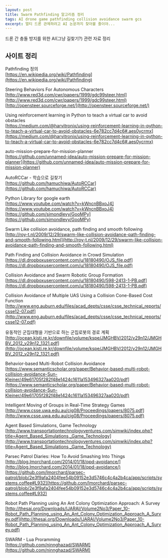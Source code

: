 ```yaml
--- 
layout: post  
title: Swarm Pathfinding 알고리즘 정리 
tags: AI drone game pathfinding collision avoidance swarm gcs    
excerpt: 멀티 드론 관제하려고 AI 논문까지 찾아볼 줄이야...   
---  
```


드론 간 충돌 방지를 위한 AI(그냥 길찾기?) 관련 자료 정리   
  

## 사이트 정리         

Pathfinding 정의   
[https://en.wikipedia.org/wiki/Pathfinding](https://en.wikipedia.org/wiki/Pathfinding)  
  
Steering Behaviors For Autonomous Characters  
[http://www.red3d.com/cwr/papers/1999/gdc99steer.html](http://www.red3d.com/cwr/papers/1999/gdc99steer.html)
[http://opensteer.sourceforge.net/](http://opensteer.sourceforge.net/)  

Using reinforcement learning in Python to teach a virtual car to avoid obstacles  
[https://medium.com/@harvitronix/using-reinforcement-learning-in-python-to-teach-a-virtual-car-to-avoid-obstacles-6e782cc7d4c6#.aes0ycrmx](https://medium.com/@harvitronix/using-reinforcement-learning-in-python-to-teach-a-virtual-car-to-avoid-obstacles-6e782cc7d4c6#.aes0ycrmx)


auto-mission-prepare-for-mission-planner  
[https://github.com/unnamed-idea/auto-mission-prepare-for-mission-planner](https://github.com/unnamed-idea/auto-mission-prepare-for-mission-planner)  

AutoRCCar - 학습으로 길찾기  
[https://github.com/hamuchiwa/AutoRCCar](https://github.com/hamuchiwa/AutoRCCar)  

Python Library for google earth   
[https://www.youtube.com/watch?v=kWncnBBxoJ4](https://www.youtube.com/watch?v=kWncnBBxoJ4)
[https://github.com/simondlevy/GooMPy](https://github.com/simondlevy/GooMPy)  

Swarm Like collision avoidance, path finding and smooth following  
[http://roy-t.nl/2009/12/29/swarm-like-collision-avoidance-path-finding-and-smooth-following.html](http://roy-t.nl/2009/12/29/swarm-like-collision-avoidance-path-finding-and-smooth-following.html)  

Path Finding and Collision Avoidance in Crowd Simulation  
[https://dl.dropboxusercontent.com/u/18180490/OJS_file.pdf](https://dl.dropboxusercontent.com/u/18180490/OJS_file.pdf)  

Collision Avoidance and Swarm Robotic Group Formation 
[https://dl.dropboxusercontent.com/u/18180490/598-2413-1-PB.pdf](https://dl.dropboxusercontent.com/u/18180490/598-2413-1-PB.pdf)  
  
Collision Avoidance of Multiple UAS Using a
Collision Cone-Based Cost Function  
[http://www.eng.auburn.edu/files/acad_depts/csse/csse_technical_reports/csse12-07.pdf](http://www.eng.auburn.edu/files/acad_depts/csse/csse_technical_reports/csse12-07.pdf)  

유동적인 군집대형을 기반으로 하는 군집로봇의 경로 계획  
[http://ocean.kisti.re.kr/downfile/volume/kspe/JMGHBV/2012/v29n12/JMGHBV_2012_v29n12_1321.pdf](http://ocean.kisti.re.kr/downfile/volume/kspe/JMGHBV/2012/v29n12/JMGHBV_2012_v29n12_1321.pdf)  

Behavior-based Multi-Robot Collision Avoidance  
[https://www.semanticscholar.org/paper/Behavior-based-multi-robot-collision-avoidance-Sun-Kleiner/49e61705f282f48e1424c1611a153496327aa020/pdf](https://www.semanticscholar.org/paper/Behavior-based-multi-robot-collision-avoidance-Sun-Kleiner/49e61705f282f48e1424c1611a153496327aa020/pdf)  
  
Intelligent Moving of Groups in Real-Time Strategy Games  
[http://www.csse.uwa.edu.au/cig08/Proceedings/papers/8075.pdf](http://www.csse.uwa.edu.au/cig08/Proceedings/papers/8075.pdf)  
  
Agent Based Simulations, Game Technology  
[http://www.transportationtechnologyventures.com/simwiki/index.php?title=Agent_Based_Simulations,_Game_Technology](http://www.transportationtechnologyventures.com/simwiki/index.php?title=Agent_Based_Simulations,_Game_Technology)  

Parsec Patrol Diaries: How To Avoid Smashing Into Things  
[http://blog.lmorchard.com/2014/01/18/ppd-avoidance/](http://blog.lmorchard.com/2014/01/18/ppd-avoidance/)
[https://github.com/lmorchard/parsec-patrol/blob/2e3f9afa2404fee54b09152e3d5746c4c4a2b4ca/app/scripts/systems.coffee#L932](https://github.com/lmorchard/parsec-patrol/blob/2e3f9afa2404fee54b09152e3d5746c4c4a2b4ca/app/scripts/systems.coffee#L932)  
  
Robot Path Planning using An Ant Colony Optimization Approach: A Survey  
[http://thesai.org/Downloads/IJARAI/Volume2No3/Paper_10-Robot_Path_Planning_using_An_Ant_Colony_Optimization_Approach_A_Survey.pdf](http://thesai.org/Downloads/IJARAI/Volume2No3/Paper_10-Robot_Path_Planning_using_An_Ant_Colony_Optimization_Approach_A_Survey.pdf)  
  
SWARM - Lua Proramming  
[https://github.com/ninnghazad/SWARM](https://github.com/ninnghazad/SWARM)  
